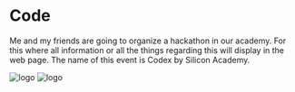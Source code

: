 
# Code
Me and my friends are going to organize a hackathon in our academy. For this where all information or all the things regarding this will display in the web page. The name of this event is Codex by Silicon Academy. 

![logo](/Code/codexLogo.png)
![logo](/Code/codex.png)